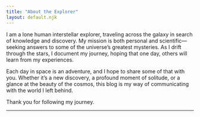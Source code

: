 ```yaml
---
title: "About the Explorer"
layout: default.njk
---
```



I am a lone human interstellar explorer, traveling across the galaxy in search of knowledge and discovery. My mission is both personal and scientific—seeking answers to some of the universe’s greatest mysteries. As I drift through the stars, I document my journey, hoping that one day, others will learn from my experiences.

Each day in space is an adventure, and I hope to share some of that with you. Whether it’s a new discovery, a profound moment of solitude, or a glance at the beauty of the cosmos, this blog is my way of communicating with the world I left behind.

Thank you for following my journey.

---
